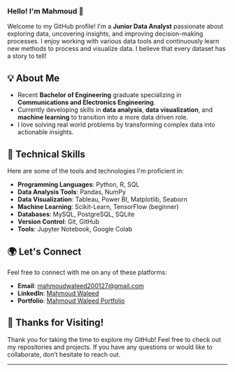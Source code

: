 ### Hello! I'm Mahmoud 👋

Welcome to my GitHub profile! I'm a **Junior Data Analyst** passionate about exploring data, uncovering insights, and improving decision-making processes. I enjoy working with various data tools and continuously learn new methods to process and visualize data. I believe that every dataset has a story to tell!

## 💡 About Me

- Recent **Bachelor of Engineering** graduate specializing in **Communications and Electronics Engineering**.
- Currently developing skills in **data analysis**, **data visualization**, and **machine learning** to transition into a more data driven role.
- I love solving real world problems by transforming complex data into actionable insights.

## 🔧 Technical Skills

Here are some of the tools and technologies I'm proficient in:

- **Programming Languages**: Python, R, SQL  
- **Data Analysis Tools**: Pandas, NumPy  
- **Data Visualization**: Tableau, Power BI, Matplotlib, Seaborn  
- **Machine Learning**: Scikit-Learn, TensorFlow (beginner)  
- **Databases**: MySQL, PostgreSQL, SQLite  
- **Version Control**: Git, GitHub  
- **Tools**: Jupyter Notebook, Google Colab

## 🌍 Let's Connect

Feel free to connect with me on any of these platforms:
- **Email**: [mahmoudwaleed200127@gmail.com](mailto:mahmoudwaleed200127@gmail.com)
- **LinkedIn**: [Mahmoud Waleed](https://mahmoudwaleed.my.canva.site/mahmoud-waleed)
- **Portfolio**: [Mahmoud Waleed Portfolio](https://mahmoudwaleed.my.canva.site/mahmoud-waleed)

## 🙏 Thanks for Visiting!

Thank you for taking the time to explore my GitHub! Feel free to check out my repositories and projects. If you have any questions or would like to collaborate, don’t hesitate to reach out. 

---
